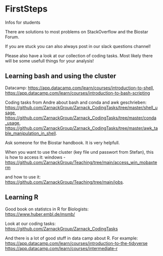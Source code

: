 # FirstSteps
Infos for students

There are solutions to most problems on StackOverflow and the Biostar Forum.

If you are stuck you can also always post in our slack questions channel!

Please also have a look at our collection of coding tasks. Most likely there will be some usefull things for your analysis!


## Learning bash and using the cluster

Datacamp:  https://app.datacamp.com/learn/courses/introduction-to-shell,  https://app.datacamp.com/learn/courses/introduction-to-bash-scripting

Coding tasks from Andre about bash and conda and awk geschrieben: https://github.com/ZarnackGroup/Zarnack_CodingTasks/tree/master/shell_usage, https://github.com/ZarnackGroup/Zarnack_CodingTasks/tree/master/conda_usage, https://github.com/ZarnackGroup/Zarnack_CodingTasks/tree/master/awk_table_manipulation_in_shell. 

Ask someone for the Biostar handbook. It is very helpfull.


When you want to use the cluster (key file und passwort from Stefan), this is how to access it:
windows - https://github.com/ZarnackGroup/Teaching/tree/main/access_win_mobaxterm

and how to use it: https://github.com/ZarnackGroup/Teaching/tree/main/jobs.

## Learning R

Good book on statistcs in R for Biologists:
https://www.huber.embl.de/msmb/

Look at our coding tasks:
https://github.com/ZarnackGroup/Zarnack_CodingTasks

And there is a lot of good stuff in data camp about R. For example:
https://app.datacamp.com/learn/courses/introduction-to-the-tidyverse
https://app.datacamp.com/learn/courses/intermediate-r


